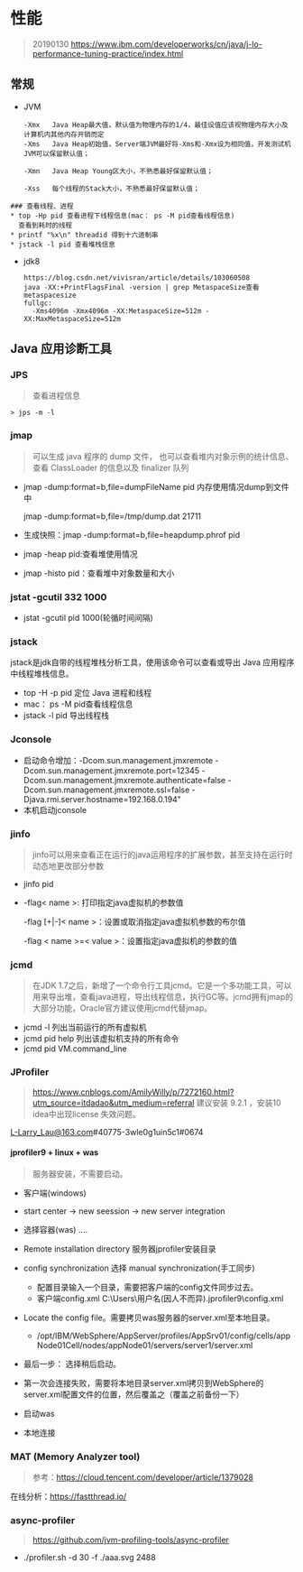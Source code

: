 # 性能

> 20190130 https://www.ibm.com/developerworks/cn/java/j-lo-performance-tuning-practice/index.html

## 常规
* JVM
  ```
  -Xmx   Java Heap最大值，默认值为物理内存的1/4，最佳设值应该视物理内存大小及计算机内其他内存开销而定
  -Xms   Java Heap初始值，Server端JVM最好将-Xms和-Xmx设为相同值，开发测试机JVM可以保留默认值；
  
  -Xmn   Java Heap Young区大小，不熟悉最好保留默认值；
  
  -Xss   每个线程的Stack大小，不熟悉最好保留默认值；
  ```


```
### 查看线程、进程
* top -Hp pid 查看进程下线程信息(mac： ps -M pid查看线程信息)
  查看到耗时的线程
* printf "%x\n" threadid 得到十六进制串
* jstack -l pid 查看堆栈信息
```

* jdk8

  ```
  https://blog.csdn.net/vivisran/article/details/103060508
  java -XX:+PrintFlagsFinal -version | grep MetaspaceSize查看metaspacesize
  fullgc:
  	-Xms4096m -Xmx4096m -XX:MetaspaceSize=512m -XX:MaxMetaspaceSize=512m
  ```

  



## Java 应用诊断工具

### JPS

>  查看进程信息

```
> jps -m -l
```

### jmap

> 可以生成 java 程序的 dump 文件， 也可以查看堆内对象示例的统计信息、查看 ClassLoader 的信息以及 finalizer 队列

* jmap -dump:format=b,file=dumpFileName pid 内存使用情况dump到文件中

   jmap -dump:format=b,file=/tmp/dump.dat 21711

* 生成快照：jmap -dump:format=b,file=heapdump.phrof pid

* jmap -heap pid:查看堆使用情况

* jmap -histo pid：查看堆中对象数量和大小

### jstat -gcutil 332 1000

* jstat -gcutil pid  1000(轮循时间间隔)

### jstack

jstack是jdk自带的线程堆栈分析工具，使用该命令可以查看或导出 Java 应用程序中线程堆栈信息。

* top -H -p pid 定位 Java 进程和线程
* mac： ps -M pid查看线程信息
* jstack -l pid 导出线程栈

### Jconsole

* 启动命令增加：-Dcom.sun.management.jmxremote -Dcom.sun.management.jmxremote.port=12345 -Dcom.sun.management.jmxremote.authenticate=false -Dcom.sun.management.jmxremote.ssl=false -Djava.rmi.server.hostname=192.168.0.194"
* 本机启动jconsole

### jinfo

> jinfo可以用来查看正在运行的java运用程序的扩展参数，甚至支持在运行时动态地更改部分参数

* jinfo  pid

* -flag< name >: 打印指定java虚拟机的参数值

  -flag [+|-]< name >：设置或取消指定java虚拟机参数的布尔值

  -flag < name >=< value >：设置指定java虚拟机的参数的值

### jcmd

> 在JDK 1.7之后，新增了一个命令行工具jcmd。它是一个多功能工具，可以用来导出堆，查看java进程，导出线程信息，执行GC等。jcmd拥有jmap的大部分功能，Oracle官方建议使用jcmd代替jmap。

*  jcmd -l 列出当前运行的所有虚拟机
* jcmd pid help 列出该虚拟机支持的所有命令
* jcmd pid VM.command_line 



### JProfiler

> https://www.cnblogs.com/AmilyWilly/p/7272160.html?utm_source=itdadao&utm_medium=referral
> 建议安装 9.2.1  ，安装10 idea中出现license 失效问题。

L-Larry_Lau@163.com#40775-3wle0g1uin5c1#0674


#### jprofiler9 + linux + was
> 服务器安装，不需要启动。

* 客户端(windows)
* start center -> new seession -> new server integration
* 选择容器(was) .... 
* Remote installation directory 服务器jprofiler安装目录
* config synchronization 选择 manual synchronization(手工同步)
	* 配置目录输入一个目录，需要把客户端的config文件同步过去。
	* 客户端config.xml  C:\Users\用户名(因人不而异)\.jprofiler9\config.xml

* Locate the config file。需要拷贝was服务器的server.xml至本地目录。
	* /opt/IBM/WebSphere/AppServer/profiles/AppSrv01/config/cells/appNode01Cell/nodes/appNode01/servers/server1/server.xml
* 最后一步： 选择稍后启动。

* 第一次会连接失败，需要将本地目录server.xml拷贝到WebSphere的server.xml配置文件的位置，然后覆盖之（覆盖之前备份一下）	
* 启动was

* 本地连接



### MAT (Memory Analyzer tool)

> 参考：https://cloud.tencent.com/developer/article/1379028

在线分析：https://fastthread.io/

### async-profiler

> https://github.com/jvm-profiling-tools/async-profiler

*  ./profiler.sh -d 30 -f ./aaa.svg 2488











